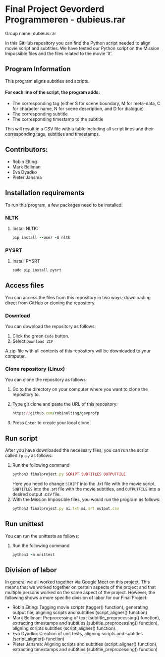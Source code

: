 # Final Project Gevorderd Programmeren - dubieus.rar
Group name: dubieus.rar

In this GitHub repository you can find the Python script needed to align movie script and subtitles. We have tested our Python script on the Mission Impossible files and the files related to the movie 'It'.

## Program Information
This program aligns subtitles and scripts.

#### For each line of the script, the program adds:
* The corresponding tag (either S for scene boundary, M for meta-data, C for character name, N for scene description, and D for dialogue)
* The corresponding subtitle
* The corresponding timestamp to the subtitle

This will result in a CSV file with a table including all script lines and their corresponding tags, subtitles and timestamps.

## Contributors:

* Robin Elting
* Mark Bellman
* Eva Dyadko
* Pieter Jansma

## Installation requirements
To run this program, a few packages need to be installed:

### NLTK
1. Install NLTK:
   ```ruby
   pip install --user -U nltk
   ```

### PYSRT
1. Install PYSRT
   ```ruby
   sudo pip install pysrt
   ```

## Access files
You can access the files from this repository in two ways; downloading direct from GitHub or cloning the repository.

### Download
You can download the repository as follows:
1. Click the green `Code` button.
2. Select `Download ZIP`

A zip-file with all contents of this repository will be downloaded to your computer.

### Clone repository (Linux)
You can clone the repository as follows:
1. Go to the directory on your computer where you want to clone the repository to.
2. Type git clone and paste the URL of this repository:
   
   ```ruby
   https://github.com/robinelting/gevprofp
   ```
3. Press `Enter` to create your local clone.

## Run script
After you have downloaded the necessary files, you can run the script called `fp.py` as follows:
1. Run the following command
   ```ruby
   python3 finalproject.py SCRIPT SUBTITLES OUTPUTFILE
   ```
   Here you need to change `SCRIPT` into the .txt file with the movie script, `SUBTITLES` into the .srt file with the movie subtitles, and `OUTPUTFILE` into a desired output        .csv file.
2. With the Mission Impossible files, you would run the program as follows:
   ```ruby
   python3 finalproject.py mi.txt mi.srt output.csv
   ```
## Run unittest
You can run the unittests as follows:
1. Run the following command
   ```ruby
   python3 -m unittest
   ```

## Division of labor
In general we all worked together via Google Meet on this project. This means that we worked together on certain aspects of the project and that multiple persons worked on the same aspect of the project. However, the following shows a more specific division of labor for our Final Project:

* Robin Elting: Tagging movie scripts (tagger() function), generating output file, aligning scripts and subtitles (script_aligner() function)
* Mark Bellman: Preprocessing of text (subtitle_preprocessing() function), extracting timestamps and subtitles (subtitle_preprocessing() function), aligning scripts subtitles (script_aligner() function).
* Eva Dyadko: Creation of unit tests, aligning scripts and subtitles (script_aligner() function)
* Pieter Jansma: Aligning scripts and subtitles (script_aligner() function), extracting timestamps and subtitles (subtitle_preprocessing() function)
